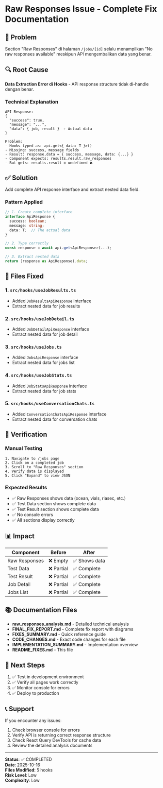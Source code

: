 # Raw Responses Issue - Complete Fix Documentation

## 🎯 Problem
Section "Raw Responses" di halaman `/jobs/[id]` selalu menampilkan "No raw responses available" meskipun API mengembalikan data yang benar.

## 🔍 Root Cause
**Data Extraction Error di Hooks** - API response structure tidak di-handle dengan benar.

### Technical Explanation
```
API Response:
{
  "success": true,
  "message": "...",
  "data": { job, result }  ← Actual data
}

Problem:
- Hooks typed as: api.get<{ data: T }>()
- Missing: success, message fields
- Result: response.data = { success, message, data: {...} }
- Component expects: results.result.raw_responses
- But gets: results.result = undefined ❌
```

## ✅ Solution
Add complete API response interface and extract nested data field.

### Pattern Applied
```typescript
// 1. Create complete interface
interface ApiResponse {
  success: boolean;
  message: string;
  data: T;  // The actual data
}

// 2. Type correctly
const response = await api.get<ApiResponse>(...);

// 3. Extract nested data
return (response as ApiResponse).data;
```

## 📝 Files Fixed

### 1. `src/hooks/useJobResults.ts`
- Added `JobResultsApiResponse` interface
- Extract nested data for job results

### 2. `src/hooks/useJobDetail.ts`
- Added `JobDetailApiResponse` interface
- Extract nested data for job detail

### 3. `src/hooks/useJobs.ts`
- Added `JobsApiResponse` interface
- Extract nested data for jobs list

### 4. `src/hooks/useJobStats.ts`
- Added `JobStatsApiResponse` interface
- Extract nested data for job stats

### 5. `src/hooks/useConversationChats.ts`
- Added `ConversationChatsApiResponse` interface
- Extract nested data for conversation chats

## 🧪 Verification

### Manual Testing
```
1. Navigate to /jobs page
2. Click on a completed job
3. Scroll to "Raw Responses" section
4. Verify data is displayed
5. Click "Expand" to view JSON
```

### Expected Results
- ✅ Raw Responses shows data (ocean, viaIs, riasec, etc.)
- ✅ Test Data section shows complete data
- ✅ Test Result section shows complete data
- ✅ No console errors
- ✅ All sections display correctly

## 📊 Impact

| Component | Before | After |
|-----------|--------|-------|
| Raw Responses | ❌ Empty | ✅ Shows data |
| Test Data | ❌ Partial | ✅ Complete |
| Test Result | ❌ Partial | ✅ Complete |
| Job Detail | ❌ Partial | ✅ Complete |
| Jobs List | ❌ Partial | ✅ Complete |

## 📚 Documentation Files

- **raw_responses_analysis.md** - Detailed technical analysis
- **FINAL_FIX_REPORT.md** - Complete fix report with diagrams
- **FIXES_SUMMARY.md** - Quick reference guide
- **CODE_CHANGES.md** - Exact code changes for each file
- **IMPLEMENTATION_SUMMARY.md** - Implementation overview
- **README_FIXES.md** - This file

## 🚀 Next Steps

1. ✅ Test in development environment
2. ✅ Verify all pages work correctly
3. ✅ Monitor console for errors
4. ✅ Deploy to production

## 📞 Support

If you encounter any issues:
1. Check browser console for errors
2. Verify API is returning correct response structure
3. Check React Query DevTools for cache data
4. Review the detailed analysis documents

---

**Status**: ✅ COMPLETED  
**Date**: 2025-10-16  
**Files Modified**: 5 hooks  
**Risk Level**: Low  
**Complexity**: Low

